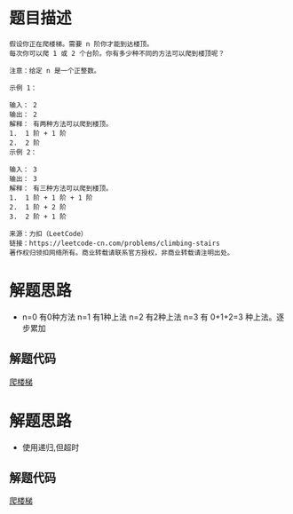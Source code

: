 # 题目描述

```
假设你正在爬楼梯。需要 n 阶你才能到达楼顶。
每次你可以爬 1 或 2 个台阶。你有多少种不同的方法可以爬到楼顶呢？

注意：给定 n 是一个正整数。

示例 1：

输入： 2
输出： 2
解释： 有两种方法可以爬到楼顶。
1.  1 阶 + 1 阶
2.  2 阶
示例 2：

输入： 3
输出： 3
解释： 有三种方法可以爬到楼顶。
1.  1 阶 + 1 阶 + 1 阶
2.  1 阶 + 2 阶
3.  2 阶 + 1 阶

来源：力扣（LeetCode）
链接：https://leetcode-cn.com/problems/climbing-stairs
著作权归领扣网络所有。商业转载请联系官方授权，非商业转载请注明出处。
```

# 解题思路
* n=0 有0种方法 n=1 有1种上法 n=2 有2种上法 n=3 有 0+1+2=3 种上法。逐步累加



## 解题代码

[爬楼梯](70-my.py) 

# 解题思路
* 使用递归,但超时

## 解题代码

[爬楼梯](70-my1.py) 
